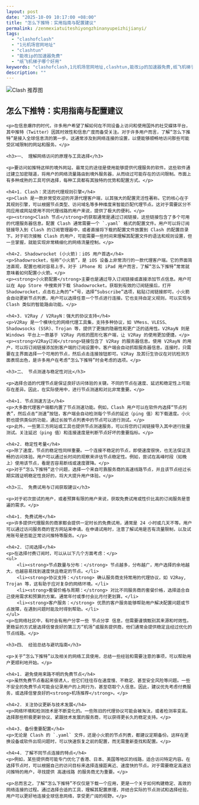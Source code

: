 ```yaml
---
layout: post
date: "2025-10-09 10:17:00 +08:00"
title: "怎么下推特：实用指南与配置建议"
permalink: /zenmexiatuiteshiyongzhinanyupeizhijianyi/
tags:
  - "clashofclash"
  - "1元机场官网地址"
  - "clashtun"
  - "能改ip的加速器免费"
  - "纸飞机梯子哪个好用"
keywords: "clashofclash,1元机场官网地址,clashtun,能改ip的加速器免费,纸飞机梯子哪个好用"
description: ""
---
```


![Clash 推荐图](https://clashjd.github.io/assets/img/付费机场订阅.png)

## 怎么下推特：实用指南与配置建议


    <p>在信息爆炸的时代，许多用户希望了解如何在不同设备上访问和使用国外的社交媒体平台，其中推特（Twitter）因其时效性和信息广度而备受关注。对于许多用户而言，了解“怎么下推特”是接入全球信息流的第一步。这通常涉及到网络连接的设置，以便能够顺畅地访问那些可能受区域限制的网站和服务。</p>

    <h3>一、 理解网络访问的原理与工具选择</h3>

    <p>要访问如推特这样的境外网站，最常见的途径是使用能够提供代理服务的软件。这些软件通过建立加密隧道，将用户的网络流量路由到境外服务器，从而绕过可能存在的访问限制。市面上有多种成熟的工具可供选择，每种工具都有其独特的优势和配置方式。</p>

    <h4>1. Clash：灵活的代理规则引擎</h4>
    <p>Clash 是一款非常受欢迎的开源代理客户端，以其强大的配置灵活性著称。它的核心在于其规则引擎，可以根据节点类型、访问域名等多种维度来智能匹配代理节点。这对于需要区分不同应用或网站使用不同代理线路的用户来说，提供了极大的便利。</p>
    <p><strong>Clash 节点</strong>的获取通常是通过订阅链接，这些链接包含了多个可用的代理服务器信息。配置 Clash 通常需要一个 `.yaml` 格式的配置文件。用户可以将订阅链接导入到 Clash 的订阅管理器中，或者直接将下载的配置文件放置到 Clash 的配置目录下。对于初次接触 Clash 的用户，可能需要一些时间来理解其配置文件的语法和规则设置，但一旦掌握，就能实现非常精细化的网络流量控制。</p>

    <h4>2. Shadowrocket (小火箭)：iOS 用户首选</h4>
    <p>Shadowrocket，俗称“小火箭”，是 iOS 设备上非常流行的一款代理客户端。它的界面简洁直观，配置也相对容易上手。对于 iPhone 和 iPad 用户而言，了解“怎么下推特”常常就意味着如何配置小火箭。</p>
    <p><strong>小火箭配置</strong>主要也是通过导入订阅链接或直接添加节点信息。用户可以在 App Store 中搜索并下载 Shadowrocket。获取到有效的订阅链接后，打开 Shadowrocket，点击右上角的“+”号，选择“Subscribe”选项，粘贴订阅链接即可。小火箭会自动更新节点列表，用户可以选择任意一个节点进行连接。它也支持自定义规则，可以实现与 Clash 类似的智能路由功能。</p>

    <h4>3. V2Ray / V2RayN：强大的协议支持</h4>
    <p>V2Ray 是一个模块化的网络代理工具集，支持多种协议，如 VMess、VLESS、Shadowsocks (SSR)、Trojan 等，提供了更强的隐蔽性和更广泛的适用性。V2RayN 则是 Windows 平台上一款基于 V2Ray 内核的图形化客户端，让 V2Ray 的使用更加便捷。</p>
    <p><strong>V2Ray订阅</strong>链接包含了 V2Ray 的服务器信息。使用 V2RayN 的用户，可以将订阅链接添加到客户端的订阅设置中。客户端会自动抓取服务器信息。连接时，只需要在主界面选择一个可用的节点，然后点击连接按钮即可。V2Ray 及其衍生协议在对抗检测方面表现出色，是许多用户在考虑“怎么下推特”时会考虑的选项。</p>

    <h3>二、 节点测速与稳定性对比</h3>

    <p>选择合适的代理节点是保证良好访问体验的关键。不同的节点在速度、延迟和稳定性上可能存在差异。因此，在实际使用中，进行节点测速和对比非常重要。</p>

    <h4>1. 节点测速方法</h4>
    <p>大多数代理客户端都内置了节点测速功能。例如，Clash 用户可以在软件内选择“节点列表”，然后点击“测速”按钮，客户端会自动检测每个节点的延迟（ping 值）和下载速度。小火箭也提供类似的功能，通过长按节点列表中的节点可以进行测试。</p>
    <p>此外，一些第三方网站或工具也提供节点测速服务，可以将您的订阅链接导入其中进行批量测试。关注延迟（ping 值）和连接速度是判断节点好坏的重要指标。</p>

    <h4>2. 稳定性考量</h4>
    <p>除了速度，节点的稳定性同样重要。一个连接不稳定的节点，即使速度很快，也无法保证流畅的访问体验。用户可以通过长时间的观察来评估节点稳定性。例如，尝试在高峰时段（如晚上）使用该节点，看是否容易断线或速度骤降。</p>
    <p>对于“怎么下推特”这个问题，选择一个来自可靠服务商的高速线路节点，并且该节点经过长期实践证明稳定性良好的，将大大提升用户体验。</p>

    <h3>三、 免费试用与订阅获取建议</h3>

    <p>对于初次尝试的用户，或者预算有限的用户来说，获取免费试用或性价比高的订阅服务是普遍的需求。</p>

    <h4>1. 免费试用</h4>
    <p>许多提供代理服务的商家都会提供一定时长的免费试用，通常是 24 小时或几天不等。用户可以通过访问服务商的官方网站来申请。在申请试用时，注意了解试用是否有流量限制，以及试用账号是否能正常访问推特等服务。</p>

    <h4>2. 订阅选择</h4>
    <p>在选择付费订阅时，可以从以下几个方面考虑：</p>
    <ul>
        <li><strong>节点数量与分布：</strong> 节点越多，分布越广，用户选择的余地越大，也越容易找到速度快且稳定的节点。</li>
        <li><strong>协议支持：</strong> 确认服务商支持常用的代理协议，如 V2Ray, Trojan 等，这有助于应对复杂的网络环境。</li>
        <li><strong>套餐价格与周期：</strong> 对比不同服务商的套餐价格，选择适合自己使用需求和预算的方案。通常年付或季付会比月付更划算。</li>
        <li><strong>客户服务：</strong> 优质的客户服务能够帮助用户解决配置问题或节点故障，在遇到问题时能及时得到帮助。</li>
    </ul>
    <p>在网络社区中，有时会有用户分享一些 节点分享 信息，但需要谨慎甄别其来源和时效性。更稳妥的方式是选择信誉良好的第三方“机场”或服务提供商，他们通常会提供稳定且经过优化的节点线路。</p>

    <h3>四、 经验总结与避坑指南</h3>

    <p>关于“怎么下推特”以及相关的网络工具使用，总结一些经验和需要注意的事项，可以帮助用户更顺利地开始。</p>

    <h4>1. 避免使用来路不明的免费节点</h4>
    <p>虽然免费节点看起来很诱人，但它们往往存在速度慢、不稳定、甚至安全风险等问题。一些不安全的免费节点可能会记录用户的上网行为，甚至窃取个人信息。因此，建议优先考虑付费服务，或选择信誉良好的<strong>机场推荐</strong>。</p>

    <h4>2. 关注协议更新与技术发展</h4>
    <p>网络环境和检测技术是不断变化的。一些陈旧的代理协议可能会被淘汰，或者检测率变高。选择那些积极更新协议、紧跟技术发展的服务商，可以获得更长久的稳定支持。</p>

    <h4>3. 备份重要配置</h4>
    <p>无论是 Clash 的 `.yaml` 文件，还是小火箭的节点列表，都建议定期备份。这样在更换设备或软件出现问题时，可以快速恢复之前的配置，而无需重新查找和配置。</p>

    <h4>4. 了解不同节点连接的特点</h4>
    <p>例如，某些提供商可能专门优化了香港、日本、美国等地区的线路，适合访问特定内容。在选择节点时，可以根据自己的访问目标来选择连接距离近、速度快的节点。对于需要稳定高速访问推特的用户，寻找提供 高速线路 的服务商尤为重要。</p>

    <p>总而言之，了解“怎么下推特”不仅仅是下载一个应用，更是一个关于如何构建稳定、高效的网络连接的过程。通过选择合适的工具，理解其配置原理，并结合实际的节点测试和选择经验，用户可以更好地连接全球信息网络，享受更广阔的视野。</p>